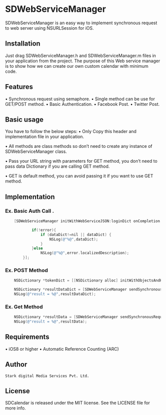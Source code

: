 # SDWebServiceManager
SDWebServiceManager is an easy way to implement synchronous request to web server using NSURLSession for iOS.

## Installation

Just drag SDWebServiceManager.h and SDWebServiceManager.m files in your application from the project.
The purpose of this Web service manager is to show how we can create our own custom calendar with minimum code.

## Features
•	Synchronous request using semaphore.
•	Single method can be use for GET/POST method.
•	Basic Authentication.
•	Facebook Post.
•	Twitter Post.

## Basic usage
You have to follow the below steps:
•	Only Copy this header and implementation file in your application.

•	All methods are class methods so don’t need to create any instance of SDWebServiceManager class.

•	Pass your URL string with parameters for GET method, you don’t need to pass data Dictionary if you are calling GET method.

•	GET is default method, you can avoid passing it if you want to use GET method.


## Implementation

### Ex.  Basic Auth Call .
```objective-c
    [SDWebServiceManager initWithWebServiceJSON:loginDict onCompletion:^(id dataDict,NSError *error,BOOL success){

            if(!error){
                if (dataDict!=nil || dataDict) {
                    NSLog(@"%@",dataDict);
                }
            }else
                NSLog(@"%@",error.localizedDescription);
        }];
```
### Ex.  POST Method
```objective-c
    NSDictionary *tokenDict = [[NSDictionary alloc] initWithObjectsAndKeys:@"value",@"key",NULL];

    NSDictionary *resultDataDict = [SDWebServiceManager sendSynchronousRequestWithUrl:@"urlstring" Method:@"POST" andData:tokenDict];
    NSLog(@"result = %@",resultDataDict);
```


### Ex. Get Method
```objective-c
    NSDictionary *resultData = [SDWebServiceManager sendSynchronousRequestWithUrl:@"urlstring" Method:nil andData:nil];
    NSLog(@"result = %@",resultData);
```

## Requirements
•	iOS8 or higher
•	Automatic Reference Counting (ARC)

## Author
	Stark digital Media Services Pvt. Ltd.

## License
SDCalendar is released under the MIT license. See the LICENSE file for more info.

